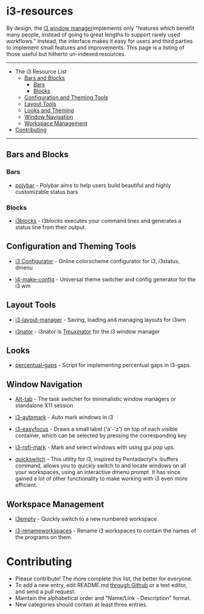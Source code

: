 # i3-resources

By design, the [i3 window manager]( https://i3wm.org/)implements only "features which benefit many people, instead of going to great lengths to support rarely used workflows." Instead, the interface makes it easy for users and third parties to implement small features and improvements. This page is a listing of those useful but hitherto un-indexed resources. 

--------------------

- The i3 Resource List
  - [Bars and Blocks](#bars-and-blocks)
    - [Bars](#bars)
    - [Blocks](#blocks)
  - [Configuration and Theming Tools](#configuration-and-theming-tools)
  - [Layout Tools](#layout-tools)
  - [Looks and Theming](#looks)
  - [Window Navigation](#window-navigation)
  - [Workspace Management](#workspace-management)
- [Contributing](#contributing)

--------------------

<!-- BEGIN SOFTWARE LIST -->

## Bars and Blocks

### Bars

- [polybar](https://github.com/jaagr/polybar) - Polybar aims to help users build beautiful and highly customizable status bars

### Blocks 

- [i3blocks](https://vivien.github.io/i3blocks) - i3blocks executes your command lines and generates a status line from their output.

## Configuration and Theming Tools 

- [i3 Configurator](https://thomashunter.name/i3-configurator/) - Online colorscheme configurator for i3, i3status, dmenu

- [j4-make-config](https://github.com/okraits/j4-make-config) - Universal theme switcher and config generator for the i3 wm

## Layout Tools

- [i3-layout-manager](https://github.com/klaxalk/i3-layout-manager) - Saving, loading and managing layouts for i3wm

- [i3nator](https://github.com/pitkley/i3nator) - i3nator is [Tmuxinator](https://github.com/tmuxinator/tmuxinator) for the i3 window manager

## Looks 

- [percentual-gaps](https://github.com/camicarballo/percentual-gaps) - Script for implementing percentual gaps in i3-gaps.

## Window Navigation

- [Alt-tab](https://github.com/sagb/alttab) - The task switcher for minimalistic window managers or standalone X11 session

- [i3-automark](https://github.com/lincheney/i3-automark) - Auto mark windows in i3

- [i3-easyfocus](https://github.com/cornerman/i3-easyfocus) - Draws a small label ('a'-'z') on top of each visible container, which can be selected by pressing the corresponding key 

- [i3-rofi-mark](https://github.com/talwrii/i3-rofi-mark) - Mark and select windows with using gui pop ups.

- [quickswitch](https://github.com/OliverUv/quickswitch-for-i3/) - This utility for i3, inspired by Pentadactyl's :buffers command, allows you to quickly switch to and locate windows on all your workspaces, using an interactive dmenu prompt. It has since gained a lot of other functionality to make working with i3 even more efficient.

## Workspace Management

- [i3empty](https://github.com/roguh/i3empty) - Quickly switch to a new numbered workspace.

- [i3-renameworkspaces](https://github.com/mh21/i3-renameworkspaces) -  Rename i3 workspaces to contain the names of the programs on them.

# Contributing

- Please contribute! The more complete this list, the better for everyone.
- To add a new entry, edit README.md [through Github](https://github.com/noodlor/i3-resources/edit/master/README.md) or a text editor, and send a pull request.
- Maintain the alphabetical order and "Name/Link - Description" format.
- New categories should contain at least three entries.
 

